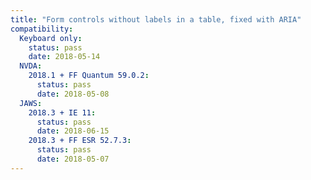 ```yaml
---
title: "Form controls without labels in a table, fixed with ARIA"
compatibility:
  Keyboard only:
    status: pass
    date: 2018-05-14
  NVDA:
    2018.1 + FF Quantum 59.0.2:
      status: pass
      date: 2018-05-08
  JAWS:
    2018.3 + IE 11:
      status: pass
      date: 2018-06-15
    2018.3 + FF ESR 52.7.3:
      status: pass
      date: 2018-05-07
---
```

